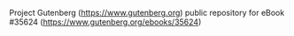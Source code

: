 Project Gutenberg (https://www.gutenberg.org) public repository for eBook #35624 (https://www.gutenberg.org/ebooks/35624)
